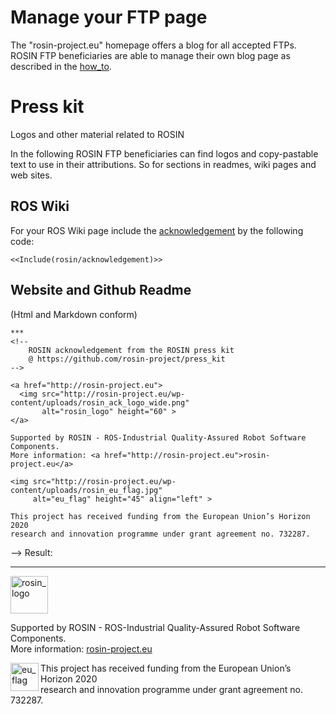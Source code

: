 # Manage your FTP page

The "rosin-project.eu" homepage offers a blog for all accepted FTPs.  
ROSIN  FTP beneficiaries are able to manage their own blog page as described in the [how_to](how_to_manage_your_ftp_page.md).

# Press kit
Logos and other material related to ROSIN

In the following ROSIN FTP beneficiaries can find logos and copy-pastable text to use in their attributions.
So for sections in readmes, wiki pages and web sites.

## ROS Wiki

For your ROS Wiki page include the [acknowledgement](http://wiki.ros.org/rosin/acknowledgement) by the following code:
```
<<Include(rosin/acknowledgement)>>
```

## Website and Github Readme
(Html and Markdown conform)

```
***
<!-- 
    ROSIN acknowledgement from the ROSIN press kit
    @ https://github.com/rosin-project/press_kit
-->

<a href="http://rosin-project.eu">
  <img src="http://rosin-project.eu/wp-content/uploads/rosin_ack_logo_wide.png" 
       alt="rosin_logo" height="60" >
</a>

Supported by ROSIN - ROS-Industrial Quality-Assured Robot Software Components.  
More information: <a href="http://rosin-project.eu">rosin-project.eu</a>

<img src="http://rosin-project.eu/wp-content/uploads/rosin_eu_flag.jpg" 
     alt="eu_flag" height="45" align="left" >  

This project has received funding from the European Union’s Horizon 2020  
research and innovation programme under grant agreement no. 732287. 
```
--> Result:
***
<!-- 
    ROSIN acknowledgement from the ROSIN press kit
    @ https://github.com/rosin-project/press_kit
-->

<a href="http://rosin-project.eu">
  <img src="http://rosin-project.eu/wp-content/uploads/rosin_ack_logo_wide.png" 
       alt="rosin_logo" height="60" >
</a></br>

Supported by ROSIN - ROS-Industrial Quality-Assured Robot Software Components.  
More information: <a href="http://rosin-project.eu">rosin-project.eu</a>

<img src="http://rosin-project.eu/wp-content/uploads/rosin_eu_flag.jpg" 
     alt="eu_flag" height="45" align="left" >  

This project has received funding from the European Union’s Horizon 2020  
research and innovation programme under grant agreement no. 732287. 

